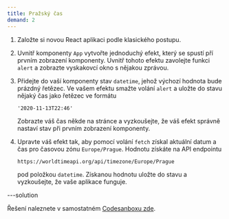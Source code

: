 ```yaml
---
title: Pražský čas
demand: 2
---
```


1. Založte si novou React aplikaci podle klasického postupu.
1. Uvnitř komponenty `App` vytvořte jednoduchý efekt, který se spustí pří prvním zobrazení komponenty. Uvnitř tohoto efektu zavolejte funkci `alert` a zobrazte vyskakovcí okno s nějakou zprávou.
1. Přidejte do vaší komponenty stav `datetime`, jehož výchozí hodnota bude prázdný řetězec. Ve vašem efektu smažte volání `alert` a uložte do stavu nějaký čas jako řetězec ve formátu

   ```
   '2020-11-13T22:46'
   ```

   Zobrazte váš čas někde na stránce a vyzkoušejte, že váš efekt správně nastaví stav při prvním zobrazení komponenty.

1. Upravte váš efekt tak, aby pomocí volání `fetch` získal aktuální datum a čas pro časovou zónu `Europe/Prague`. Hodnotu získáte na API endpointu

   ```
   https://worldtimeapi.org/api/timezone/Europe/Prague
   ```

   pod položkou `datetime`. Získanou hodnotu uložte do stavu a vyzkoušejte, že vaše aplikace funguje.

---solution

Řešení naleznete v samostatném [Codesanboxu zde](https://codesandbox.io/s/da-web-prazsky-cas-8n3ruv?file=/src/App.jsx).
